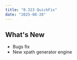```yaml
---
title: "0.323 QuickFix"
date: "2025-08-28"
---
```


## What's New

- Bugs fix
- New xpath generator engine